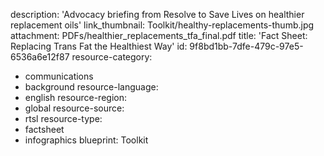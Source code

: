 description: 'Advocacy briefing from Resolve to Save Lives on healthier replacement oils'
link_thumbnail: Toolkit/healthy-replacements-thumb.jpg
attachment: PDFs/healthier_replacements_tfa_final.pdf
title: 'Fact Sheet: Replacing Trans Fat the Healthiest Way'
id: 9f8bd1bb-7dfe-479c-97e5-6536a6e12f87
resource-category:
  - communications
  - background
resource-language:
  - english
resource-region:
  - global
resource-source:
  - rtsl
resource-type:
  - factsheet
  - infographics
blueprint: Toolkit
